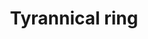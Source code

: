 ---
layout: item
title: Tyrannical ring
item-id: 12603
datatable: true
id: 12603
name: "Tyrannical ring"
members: true
lowalch: 20000
highalch: 30000
examine: "An incredibly heavy ring."
monsters:
  - id: 6503
    name: "Callisto"
    members: true
    combat_level: 470
    wiki_url: "https://oldschool.runescape.wiki/w/Callisto"
    drops:
      - quantity: "1"
        rarity: 0.001953125
    image: "https://oldschool.runescape.wiki/images/thumb/d/d4/Callisto.png/290px-Callisto.png?4612a"
---